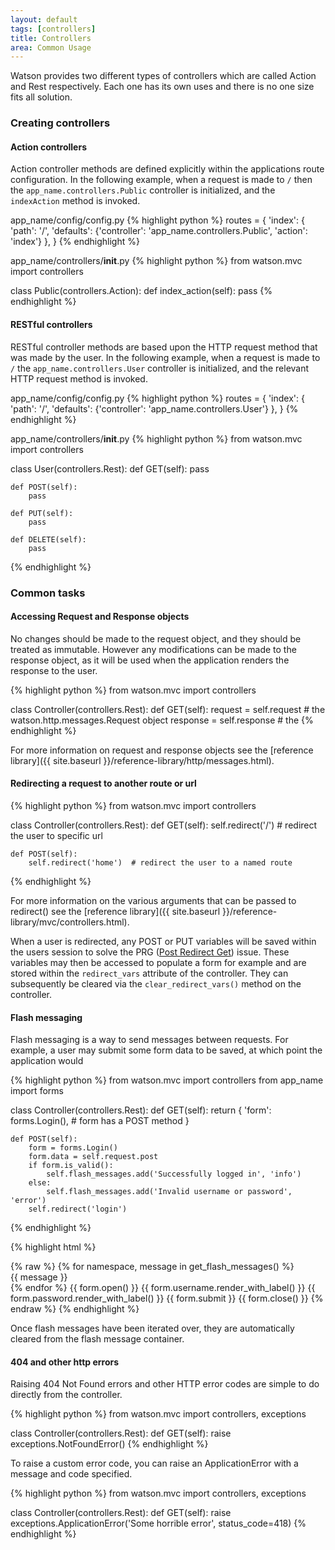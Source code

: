 ```yaml
---
layout: default
tags: [controllers]
title: Controllers
area: Common Usage
---
```


<section>

Watson provides two different types of controllers which are called Action and Rest respectively. Each one has its own uses and there is no one size fits all solution.

### Creating controllers

#### <a id="action"></a>Action controllers

Action controller methods are defined explicitly within the applications route configuration. In the following example, when a request is made to `/` then the `app_name.controllers.Public` controller is initialized, and the `indexAction` method is invoked.

<span class="sub">app_name/config/config.py</span>
{% highlight python %}
routes = {
    'index': {
        'path': '/',
        'defaults': {'controller': 'app_name.controllers.Public', 'action': 'index'}
    },
}
{% endhighlight %}

<span class="sub">app_name/controllers/__init__.py</span>
{% highlight python %}
from watson.mvc import controllers

class Public(controllers.Action):
    def index_action(self):
        pass
{% endhighlight %}

#### <a id="rest"></a>RESTful controllers

RESTful controller methods are based upon the HTTP request method that was made by the user. In the following example, when a request is made to `/` the `app_name.controllers.User` controller is initialized, and the relevant HTTP request method is invoked.

<span class="sub">app_name/config/config.py</span>
{% highlight python %}
routes = {
    'index': {
        'path': '/',
        'defaults': {'controller': 'app_name.controllers.User'}
    },
}
{% endhighlight %}

<span class="sub">app_name/controllers/__init__.py</span>
{% highlight python %}
from watson.mvc import controllers

class User(controllers.Rest):
    def GET(self):
        pass

    def POST(self):
        pass

    def PUT(self):
        pass

    def DELETE(self):
        pass
{% endhighlight %}

### Common tasks


#### Accessing Request and Response objects

No changes should be made to the request object, and they should be treated as immutable. However any modifications can be made to the response object, as it will be used when the application renders the response to the user.

{% highlight python %}
from watson.mvc import controllers

class Controller(controllers.Rest):
    def GET(self):
        request = self.request  # the watson.http.messages.Request object
        response = self.response  # the
{% endhighlight %}

For more information on request and response objects see the [reference library]({{ site.baseurl }}/reference-library/http/messages.html).


#### Redirecting a request to another route or url

{% highlight python %}
from watson.mvc import controllers

class Controller(controllers.Rest):
    def GET(self):
        self.redirect('/')  # redirect the user to specific url

    def POST(self):
        self.redirect('home')  # redirect the user to a named route
{% endhighlight %}

For more information on the various arguments that can be passed to redirect() see the [reference library]({{ site.baseurl }}/reference-library/mvc/controllers.html).

When a user is redirected, any POST or PUT variables will be saved within the users session to solve the PRG ([Post Redirect Get](http://en.wikipedia.org/wiki/Post/Redirect/Get)) issue. These variables may then be accessed to populate a form for example and are stored within the `redirect_vars` attribute of the controller. They can subsequently be cleared via the `clear_redirect_vars()` method on the controller.


#### Flash messaging

Flash messaging is a way to send messages between requests. For example, a user may submit some form data to be saved, at which point the application would

{% highlight python %}
from watson.mvc import controllers
from app_name import forms

class Controller(controllers.Rest):
    def GET(self):
        return {
            'form': forms.Login(),  # form has a POST method
        }

    def POST(self):
        form = forms.Login()
        form.data = self.request.post
        if form.is_valid():
            self.flash_messages.add('Successfully logged in', 'info')
        else:
            self.flash_messages.add('Invalid username or password', 'error')
        self.redirect('login')
{% endhighlight %}

{% highlight html %}
<html>
    <head></head>
    <body>{% raw %}
        {% for namespace, message in get_flash_messages() %}
        <div class="{{ namespace }}">{{ message }}</div>
        {% endfor %}
        {{ form.open() }}
        {{ form.username.render_with_label() }}
        {{ form.password.render_with_label() }}
        {{ form.submit }}
        {{ form.close() }}
    {% endraw %}</body>
</html>
{% endhighlight %}

Once flash messages have been iterated over, they are automatically cleared from the flash message container.


#### 404 and other http errors

Raising 404 Not Found errors and other HTTP error codes are simple to do directly from the controller.

{% highlight python %}
from watson.mvc import controllers, exceptions

class Controller(controllers.Rest):
    def GET(self):
        raise exceptions.NotFoundError()
{% endhighlight %}

To raise a custom error code, you can raise an ApplicationError with a message and code specified.

{% highlight python %}
from watson.mvc import controllers, exceptions

class Controller(controllers.Rest):
    def GET(self):
        raise exceptions.ApplicationError('Some horrible error', status_code=418)
{% endhighlight %}
</section>
